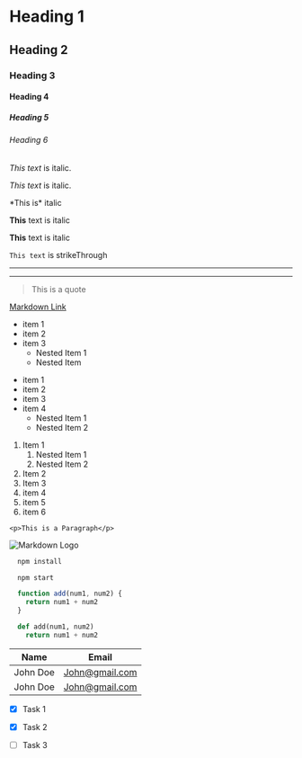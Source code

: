 <!-- Headings -->
# Heading 1
## Heading 2
### Heading 3
#### Heading 4
##### Heading 5
###### Heading 6

<!-- Italics -->
*This text* is italic.

_This text_ is italic.

\*This is\* italic

<!-- Strong -->
**This** text is italic

__This__ text is italic

<!-- StrikeThrough -->
``This text`` is strikeThrough

<!-- Horizontal Rule -->

---
___

<!-- Blockquote -->

> This is a quote

<!-- Links -->
[Markdown Link](https://www.google.com
"Google")

<!-- UL -->
* item 1
* item 2
* item 3
  * Nested Item 1
  * Nested Item 
  
- item 1
- item 2
- item 3
- item 4
  - Nested Item 1
  - Nested Item 2

<!-- OL -->
1. Item 1
     1. Nested Item 1
     1. Nested Item 2
2. Item 2
3. Item 3
4. item 4
5. item 5
6. item 6



<!-- Inline code Block -->
`<p>This is a Paragraph</p>`

<!-- Images -->
![Markdown Logo](https://markdown-here.com/img/icon256.png)


<!-- Github Markdown -->
<!-- Code blocks -->
```bash
  npm install

  npm start
```

```Javascript
  function add(num1, num2) {
    return num1 + num2
  }
```

```Python
  def add(num1, num2)
    return num1 + num2
```


<!-- Tables -->
|Name      | Email         |
|----------|---------------|
|John Doe  | John@gmail.com|
|John Doe  | John@gmail.com|


<!-- Task Lists -->
* [x] Task 1
* [x] Task 2
* [ ] Task 3



